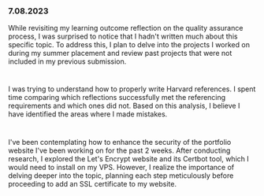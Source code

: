 ### 7.08.2023
While revisiting my learning outcome reflection on the quality assurance process, I was surprised to notice that I hadn't written much about this specific topic. To address this, I plan to delve into the projects I worked on during my summer placement and review past projects that were not included in my previous submission.
#
I was trying to understand how to properly write Harvard references. I spent time comparing which reflections successfully met the referencing requirements and which ones did not. Based on this analysis, I believe I have identified the areas where I made mistakes.
#
I've been contemplating how to enhance the security of the portfolio website I've been working on for the past 2 weeks. After conducting research, I explored the Let's Encrypt website and its Certbot tool, which I would need to install on my VPS. However, I realize the importance of delving deeper into the topic, planning each step meticulously before proceeding to add an SSL certificate to my website.





